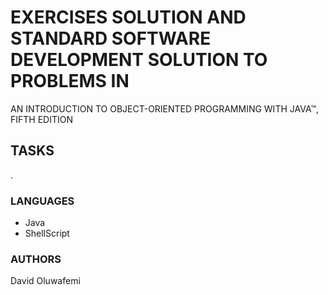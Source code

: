 # EXERCISES SOLUTION AND STANDARD SOFTWARE DEVELOPMENT SOLUTION TO PROBLEMS IN

AN INTRODUCTION TO OBJECT-ORIENTED PROGRAMMING WITH JAVA™, FIFTH EDITION

## TASKS
.

### LANGUAGES

- Java
- ShellScript

### AUTHORS

David Oluwafemi
